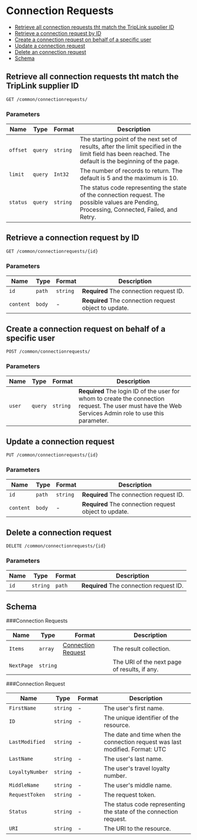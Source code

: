 # Connection Requests
* [Retrieve all connection requests tht match the TripLink supplier ID](#get)
* [Retrieve a connection request by ID](#getID)
* [Create a connection request on behalf of a specific user](#post)
* [Update a connection request](#put)
* [Delete an connection request](#delete)
* [Schema](#schema)

## <a name="get"></a>Retrieve all connection requests tht match the TripLink supplier ID

    GET /common/connectionrequests/

        
### Parameters

Name | Type | Format | Description
-----|------|--------|------------			
`offset`	|	``query``	|	``string``	|	The starting point of the next set of results, after the limit specified in the limit field has been reached. The default is the beginning of the page.`limit`	|	``query``	|	``Int32``	|	The number of records to return. The default is 5 and the maximum is 10.`status`	|	``query``	|	``string``	|	The status code representing the state of the connection request. The possible values are Pending, Processing, Connected, Failed, and Retry.



## <a name="getID"></a>Retrieve a connection request by ID

    GET /common/connectionrequests/{id}


### Parameters

Name | Type | Format | Description
-----|------|--------|------------
`id`	|	``path``	|	``string``	|	**Required** The connection request ID.`content`	|	``body``	|	-	|	**Required** The connection request object to update.


## <a name="post"></a>Create a connection request on behalf of a specific user

    POST /common/connectionrequests/


### Parameters

Name | Type | Format | Description
-----|------|--------|------------
`user`	|	``query``	|	``string``	|	**Required** The login ID of the user for whom to create the connection request. The user must have the Web Services Admin role to use this parameter.


## <a name="put"></a>Update a connection request

    PUT /common/connectionrequests/{id}


### Parameters

Name | Type | Format | Description
-----|------|--------|------------
`id`	|	``path``	|	``string``	|	**Required** The connection request ID.`content`	|	``body``	|	-	|	**Required** The connection request object to update.


## <a name="delete"></a>Delete a connection request

    DELETE /common/connectionrequests/{id}


### Parameters

Name | Type | Format | Description
-----|------|--------|------------
`id`|````string````|`path`|**Required** The connection request ID.



## <a name="schema"></a>Schema


###<a name="connectionrequets"></a>Connection Requests

Name | Type | Format | Description
-----|------|--------|------------
`Items`	|	``array``	|	[Connection Request](#connectionrequest)	|	The result collection.`NextPage`	|	``string``	|		|	The URI of the next page of results, if any.
###<a name="connectionrequest"></a>Connection Request

Name | Type | Format | Description
-----|------|--------|------------
`FirstName`	|	``string``	|	-	|	The user's first name.`ID`	|	``string``	|	-	|	The unique identifier of the resource.`LastModified`	|	``string``	|	-	|	The date and time when the connection request was last modified. Format: UTC`LastName`	|	``string``	|	-	|	The user's last name.`LoyaltyNumber`	|	``string``	|	-	|	The user's travel loyalty number.`MiddleName`	|	``string``	|	-	|	The user's middle name.`RequestToken`	|	``string``	|	-	|	The request token.`Status`	|	``string``	|	-	|	The status code representing the state of the connection request.`URI`	|	``string``	|	-	|	The URI to the resource.


